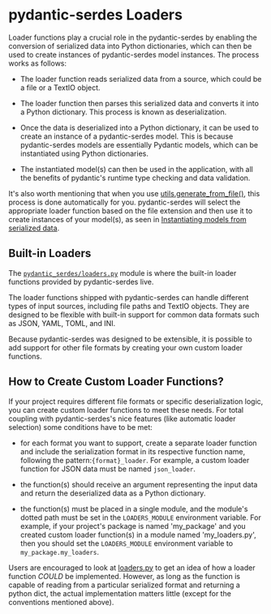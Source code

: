 # pydantic-serdes Loaders
Loader functions play a crucial role in the pydantic-serdes by enabling the conversion of serialized data into Python 
dictionaries, which can then be used to create instances of pydantic-serdes model instances. The process works as follows:
  
 - The loader function reads serialized data from a source, which could be a file or a TextIO object. 


 - The loader function then parses this serialized data and converts it into a Python dictionary. This process is known
   as deserialization.


 - Once the data is deserialized into a Python dictionary, it can be used to create an instance of a 
   pydantic-serdes model. This is because pydantic-serdes models are essentially Pydantic models, which can be 
   instantiated using Python dictionaries. 


 - The instantiated model(s) can then be used in the application, with all the benefits of pydantic's 
runtime type checking and data validation.

It's also worth mentioning that when you use [utils.generate_from_file()](/pydantic_serdes/utils.py),
this process is done automatically for you. pydantic-serdes will select the appropriate loader function based on the 
file extension and then use it to create instances of your model(s), as seen in [Instantiating models from 
serialized data](/docs/getting_started.md#example-1-instantiating-models-from-serialized-data).

## Built-in Loaders

The [`pydantic_serdes/loaders.py`](/pydantic_serdes/loaders.py) module is where the built-in loader functions 
provided by pydantic-serdes live. 

The loader functions shipped with pydantic-serdes can handle different types of input sources, including file paths 
and TextIO objects. They are designed to be flexible with built-in support for common data formats such
as JSON, YAML, TOML, and INI.

Because pydantic-serdes was designed to be extensible, it is possible to add support for other file formats by
creating your own custom loader functions.


## How to Create Custom Loader Functions?

If your project requires different file formats or specific deserialization logic, you can create 
custom loader functions to meet these needs. For total coupling with pydantic-serdes's nice features (like 
automatic loader selection) some conditions have to be met:

- for each format you want to support, create a separate loader function and include the serialization format in its 
  respective function name, following the pattern:`{format}_loader`. For example, a custom loader function for 
  JSON data must be named `json_loader`.


- the function(s) should receive an argument representing the input data and return the deserialized data as a Python 
  dictionary.


- the function(s) must be placed in a single module, and the module's dotted path must be set in the `LOADERS_MODULE` 
  environment variable. For example, if your project's package is named 'my_package' and you created custom loader 
  function(s) in a module named 'my_loaders.py', then you should set the `LOADERS_MODULE` environment variable to 
  `my_package.my_loaders`.

Users are encouraged to look at [loaders.py](/pydantic_serdes/loaders.py) to get an idea of how a loader function 
*COULD* be implemented. However, as long as the function is capable of reading from a particular serialized format and 
returning a python dict, the actual implementation matters little (except for the conventions mentioned above). 
